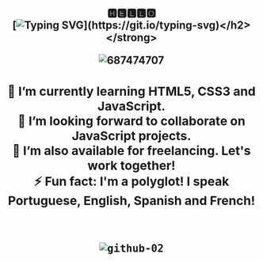 <div align="center">

<strong><h2>🅷🅴🅻🅻🅾 <br>
[![Typing SVG](https://readme-typing-svg.herokuapp.com?size=22&duration=5300&lines=I'm+Josi.+Glad+to+see+you+here!)](https://git.io/typing-svg)</h2></strong> 

![687474707](https://user-images.githubusercontent.com/108018406/195913624-9f88c0b2-7f43-4231-8db0-bce9322e2a66.gif)
<h3>
🌱 I’m currently learning HTML5, CSS3 and JavaScript.<br>
💙 I’m looking forward to collaborate on JavaScript projects.<br>
💪 I’m also available for freelancing. Let's work together! <br>
⚡ Fun fact: I'm a polyglot! I speak Portuguese, English, Spanish and French!

</h3>
<br>
<kbd>

![github-02](https://user-images.githubusercontent.com/108018406/175384674-02d698b7-7a68-40e7-8536-393400accee2.gif)
</kbd>
</div>
